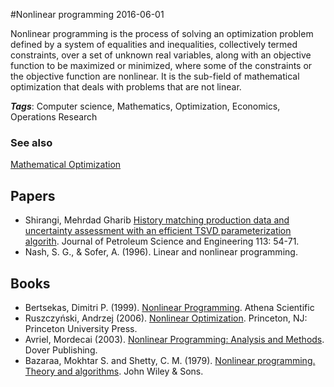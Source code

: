 
#Nonlinear programming
2016-06-01

Nonlinear programming is the process of solving an optimization problem defined by a system of equalities and inequalities, collectively termed constraints, over a set of unknown real variables, along with an objective function to be maximized or minimized, where some of the constraints or the objective function are nonlinear. It is the sub-field of mathematical optimization that deals with problems that are not linear.

***Tags***: Computer science, Mathematics, Optimization, Economics, Operations Research

### See also
[Mathematical Optimization](/mathematical_optimization)
## Papers
* Shirangi, Mehrdad Gharib [History matching production data and uncertainty assessment with an efficient TSVD parameterization algorith](http://www.sciencedirect.com/science/article/pii/S0920410513003227). Journal of Petroleum Science and Engineering 113: 54-71.
* Nash, S. G., & Sofer, A. (1996). Linear and nonlinear programming.

## Books
* Bertsekas, Dimitri P. (1999). [Nonlinear Programming](https://www.goodreads.com/book/show/1352341.Nonlinear_Programming). Athena Scientific
* Ruszczyński, Andrzej (2006). [Nonlinear Optimization](https://www.goodreads.com/book/show/1400887.Nonlinear_Optimization). Princeton, NJ: Princeton University Press.
* Avriel, Mordecai (2003). [Nonlinear Programming: Analysis and Methods](https://www.goodreads.com/book/show/4326579-nonlinear-programming). Dover Publishing.
* Bazaraa, Mokhtar S. and Shetty, C. M. (1979). [Nonlinear programming. Theory and algorithms](https://www.goodreads.com/book/show/153429.Nonlinear_Programming). John Wiley & Sons.


